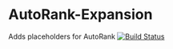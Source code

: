 # AutoRank-Expansion
Adds placeholders for AutoRank
[![Build Status](http://ci.extendedclip.com/buildStatus/icon?job=AutoRank-Expansion)](http://ci.extendedclip.com/job/AutoRank-Expansion/)
